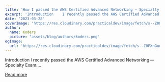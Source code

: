 ```yaml
---
title: 'How I passed the AWS Certified Advanced Networking — Specialty Exam (ANS-C01)'
excerpt: 'Introduction    I recently passed the AWS Certified Advanced Networking — Specialty Exam....'
date: '2023-03-28'
coverImage: 'https://res.cloudinary.com/practicaldev/image/fetch/s--Z0FXnGuu--/c_imagga_scale,f_auto,fl_progressive,h_420,q_auto,w_1000/https://dev-to-uploads.s3.amazonaws.com/uploads/articles/unxye50zsrk2rm53kjeb.png'
author:
  name: Koders
  picture: "assets/blog/authors/koders.png"
ogImage:
  url: 'https://res.cloudinary.com/practicaldev/image/fetch/s--Z0FXnGuu--/c_imagga_scale,f_auto,fl_progressive,h_420,q_auto,w_1000/https://dev-to-uploads.s3.amazonaws.com/uploads/articles/unxye50zsrk2rm53kjeb.png'
---
```


Introduction    I recently passed the AWS Certified Advanced Networking — Specialty Exam....

[Read more](https://dev.to/aditmodi/how-i-passed-the-aws-certified-advanced-networking-specialty-exam-ans-c01-1ibi)
